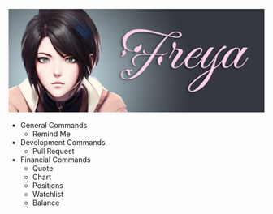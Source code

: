 ![Freya Header](/.resources/freya-header.png "Freya Header")

 - General Commands
   - Remind Me
 - Development Commands
   - Pull Request
 - Financial Commands
   - Quote
   - Chart
   - Positions
   - Watchlist
   - Balance